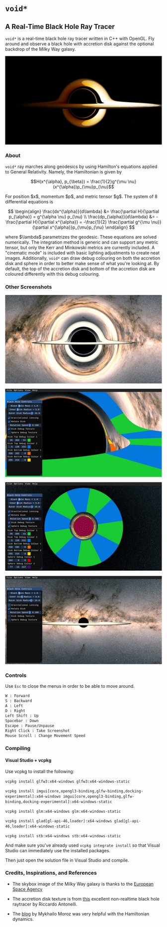 # `void*`
## A Real-Time Black Hole Ray Tracer

<p><code>void*</code> is a real-time black hole ray tracer written in C++ with OpenGL.
Fly around and observe a black hole with accretion disk against the optional backdrop of
the Milky Way galaxy.</p>

![Cinematic](voidstar/docs/images/cinematic.jpeg)

### About

<p><code>void*</code> ray marches along geodesics by using Hamilton's equations applied 
to General Relativity.  Namely, the Hamiltonian is given by</p>

$$H(x^{\alpha}, p_{\beta}) = \frac{1}{2}g^{\mu \nu}(x^{\alpha})p_{\mu}p_{\nu}$$

<p>For position $x$, momentum $p$, and metric tensor $g$.  The system of 8
differential equations is</p>

$$
\begin{align}
\frac{dx^{\alpha}}{d\lambda} &= \frac{\partial H}{\partial p_{\alpha}} = g^{\alpha \nu} p_{\nu} \\
\frac{dp_{\alpha}}{d\lambda} &= -\frac{\partial H}{\partial x^{\alpha}} = -\frac{1}{2} \frac{\partial g^{\mu \nu}}{\partial x^{\alpha}}p_{\mu}p_{\nu}
\end{align}
$$

<p>where $\lambda$ parametrizes the geodesic.  These equations are solved numerically.
The integration method is generic and can support any metric tensor, but only the Kerr
and Minkowski metrics are currently included.  A "cinematic mode" is included with
basic lighting adjustments to create neat images.  Additionally, <code>void*</code> can
draw debug colouring on both the accretion disk and sphere in order to better make sense
of what you're looking at.  By default, the top of the accretion disk and bottom of the
accretion disk are coloured differently with this debug colouring.</p>

### Other Screenshots

![Main shot](voidstar/docs/images/mainshot.jpeg)

![Closeup Debug](voidstar/docs/images/closeup_debug.jpeg)

![Above Debug](voidstar/docs/images/above_debug.jpeg)

![Without Lensing](voidstar/docs/images/without_lensing.jpeg)


### Controls
Use `Esc` to close the menus in order to be able to move around.

```
W : Forward
S : Backward
A : Left
D : Right
Left Shift : Up
Spacebar : Down
Escape : Pause/Unpause
Right Click : Take Screenshot
Mouse Scroll : Change Movement Speed
```


### Compiling
#### Visual Studio + vcpkg

Use vcpkg to install the following:

`vcpkg install glfw3:x64-windows glfw3:x64-windows-static`

`vcpkg install imgui[core,opengl3-binding,glfw-binding,docking-experimental]:x64-windows imgui[core,opengl3-binding,glfw-binding,docking-experimental]:x64-windows-static`

`vcpkg install glm:x64-windows glm:x64-windows-static`

`vcpkg install glad[gl-api-46,loader]:x64-windows glad[gl-api-46,loader]:x64-windows-static`

`vcpkg install stb:x64-windows stb:x64-windows-static`

And make sure you've already used `vcpkg integrate install` so that Visual Studio can immediately use the installed packages.

Then just open the solution file in Visual Studio and compile.


### Credits, Inspirations, and References

- The skybox image of the Milky Way galaxy is thanks to the [European Space Agency](https://sci.esa.int/web/gaia/-/the-colour-of-the-sky-from-gaia-s-early-data-release-3-equirectangular-projection)

- The accretion disk texture is from [this](https://github.com/rantonels/starless) excellent non-realtime black hole raytracer by Riccardo Antonelli.

- The [blog](https://michaelmoroz.github.io/TracingGeodesics/) by Mykhailo Moroz was very helpful with the Hamiltonian dynamics.